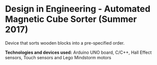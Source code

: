 # Design in Engineering - Automated Magnetic Cube Sorter (Summer 2017)

Device that sorts wooden blocks into a pre-specified order.

**Technologies and devices used:** Arduino UNO board, C/C++, Hall Effect sensors, Touch sensors and Lego Mindstorm motors

